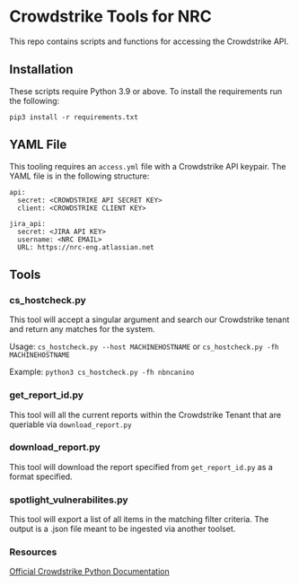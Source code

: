 # Crowdstrike Tools for NRC

This repo contains scripts and functions for accessing the Crowdstrike API.

## Installation
These scripts require Python 3.9 or above. To install the requirements run the following:

`pip3 install -r requirements.txt`

## YAML File
This tooling requires an `access.yml` file with a Crowdstrike API keypair. The YAML file is in the following structure:
```
api:
  secret: <CROWDSTRIKE API SECRET KEY>
  client: <CROWDSTRIKE CLIENT KEY>

jira_api:
  secret: <JIRA API KEY>
  username: <NRC EMAIL>
  URL: https://nrc-eng.atlassian.net
```
## Tools

### cs_hostcheck.py
This tool will accept a singular argument and search our Crowdstrike tenant and return any matches for the system.

Usage: `cs_hostcheck.py --host MACHINEHOSTNAME` or `cs_hostcheck.py -fh MACHINEHOSTNAME`

Example: `python3 cs_hostcheck.py -fh nbncanino`
 
### get_report_id.py
This tool will all the current reports within the Crowdstrike Tenant that are queriable via `download_report.py`

### download_report.py
This tool will download the report specified from `get_report_id.py` as a format specified.

### spotlight_vulnerabilites.py
This tool will export a list of all items in the matching filter criteria. The output is a .json file meant to be ingested via another toolset.

### Resources
[Official Crowdstrike Python Documentation](https://falconpy.io/)